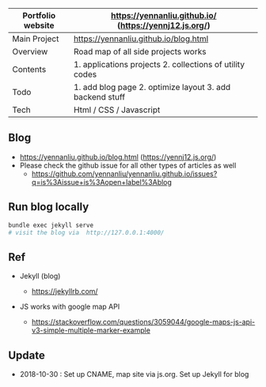 

Portfolio website | https://yennanliu.github.io/  (https://yennj12.js.org/) 
------------ | -------------
Main Project |  https://yennanliu.github.io/blog.html
Overview | Road map of all side projects works 
Contents  | 1. applications projects  2. collections of utility codes
Todo | 1. add blog page 2. optimize layout 3. add backend stuff  
Tech | Html / CSS / Javascript 


## Blog 
- https://yennanliu.github.io/blog.html (https://yennj12.js.org/)
- Please check the github issue for all other types of articles as well
	- https://github.com/yennanliu/yennanliu.github.io/issues?q=is%3Aissue+is%3Aopen+label%3Ablog 


## Run blog locally 
```bash
bundle exec jekyll serve
# visit the blog via  http://127.0.0.1:4000/
```


## Ref 
- Jekyll (blog)
	- https://jekyllrb.com/

- JS works with google map API
	- https://stackoverflow.com/questions/3059044/google-maps-js-api-v3-simple-multiple-marker-example

## Update 
- 2018-10-30 : Set up CNAME, map site via js.org. Set up Jekyll for blog
